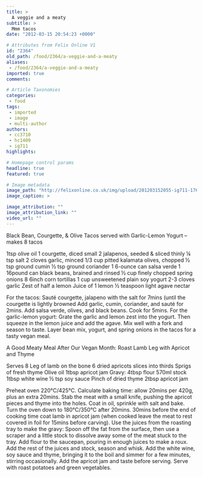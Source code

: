 ```yaml
---
title: >
  A veggie and a meaty
subtitle: >
  Mmm tacos
date: "2012-03-15 20:54:23 +0000"

# Attributes from Felix Online V1
id: "2364"
old_path: /food/2364/a-veggie-and-a-meaty
aliases:
 - /food/2364/a-veggie-and-a-meaty
imported: true
comments:

# Article Taxonomies
categories:
 - food
tags:
 - imported
 - image
 - multi-author
authors:
 - cc3710
 - hc1409
 - ig711
highlights:

# Homepage control params
headline: true
featured: true

# Image metadata
image_path: "http://felixonline.co.uk/img/upload/201203152055-ig711-1761_1_380.jpg"
image_caption: >

image_attribution: ""
image_attribution_link: ""
video_url: ""
---
```


Black Bean, Courgette, & Olive Tacos served with Garlic-Lemon Yogurt – makes 8 tacos

1tsp olive oil
 1 courgette, diced small
 2 jalapenos, seeded & sliced thinly
 ¼ tsp salt
 2 cloves garlic, minced
 1/3 cup pitted kalamata olives, chopped
 ½ tsp ground cumin
 ½ tsp ground coriander
 1 6-ounce can salsa verde
 1 16pound can black beans, brained and rinsed
 ½ cup finely chopped spring onions
 8 6inch corn tortillas
 1 cup unsweetened plain soy yogurt
 2-3 cloves garlic
 Zest of half a lemon
 Juice of 1 lemon
 ½ teaspoon light agave nectar

For the tacos: Sauté courgette, jalapeno with the salt for 7mins (until the courgette is lightly browned Add garlic, cumin, coriander, and sauté for 2mins. Add salsa verde, olives, and black beans. Cook for 5mins. For the garlic-lemon yogurt: Grate the garlic and lemon zest into the yogurt. Then squeeze in the lemon juice and add the agave. Mix well with a fork and season to taste. Layer bean mix, yogurt, and spring onions in the tacos for a tasty vegan meal.

A Good Meaty Meal After Our Vegan Month: Roast Lamb Leg with Apricot and Thyme

Serves 8
 Leg of lamb on the bone
 6 dried apricots slices into thirds
 Sprigs of fresh thyme
 Olive oil
 1tbsp apricot jam
 Gravy:
 4tbsp flour
 570ml stock
 1tbsp white wine
 ½ tsp soy sauce
 Pinch of dried thyme
 2tbsp apricot jam

Preheat oven 220°C/425°C. Calculate baking time: allow 20mins per 420g, plus an extra 20mins. Stab the meat with a small knife, pushing the apricot pieces and thyme into the holes. Coat in oil, sprinkle with salt and bake. Turn the oven down to 180°C/350°C after 20mins. 30mins before the end of cooking time coat lamb in apricot jam (when cooked leave the meat to rest covered in foil for 15mins before carving). Use the juices from the roasting tray to make the gravy: Spoon off the fat from the surface, then use a scraper and a little stock to dissolve away some of the meat stuck to the tray. Add flour to the saucepan, pouring in enough juices to make a roux. Add the rest of the juices and stock, season and whisk. Add the white wine, soy sauce and thyme, bringing it to the boil and simmer for a few minutes, stirring occasionally. Add the apricot jam and taste before serving. Serve with roast potatoes and green vegetables.
